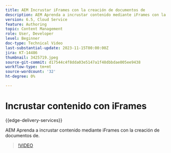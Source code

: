 ```yaml
---
title: AEM Incrustar iFrames con la creación de documentos de
description: AEM Aprenda a incrustar contenido mediante iFrames con la creación de documentos de.
version: 6.5, Cloud Service
feature: Authoring
topic: Content Management
role: User, Developer
level: Beginner
doc-type: Technical Video
last-substantial-update: 2023-11-15T00:00:00Z
jira: KT-14486
thumbnail: 3425719.jpeg
source-git-commit: d17544c4f8dda03e5147a1f48dbbdae005ee9438
workflow-type: tm+mt
source-wordcount: '32'
ht-degree: 0%

---
```



# Incrustar contenido con iFrames

{{edge-delivery-services}}

AEM Aprenda a incrustar contenido mediante iFrames con la creación de documentos de.

>[!VIDEO](https://video.tv.adobe.com/v/3425719/?learn=on)
